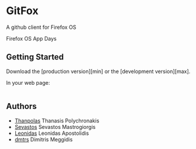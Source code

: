 # GitFox

A github client for Firefox OS

Firefox OS App Days

## Getting Started
Download the [production version][min] or the [development version][max].


In your web page:

```html

```


## Authors
* [Thanpolas](https://thanpol.as) Thanasis Polychronakis
* [Sevastos](https://github.com/sevastos) Sevastos Mastrogiorgis
* [Leonidas](https://github.com/leoapost) Leonidas Apostolidis
* [dmtrs](https://github.com/dmtrs) Dimitris Meggidis

